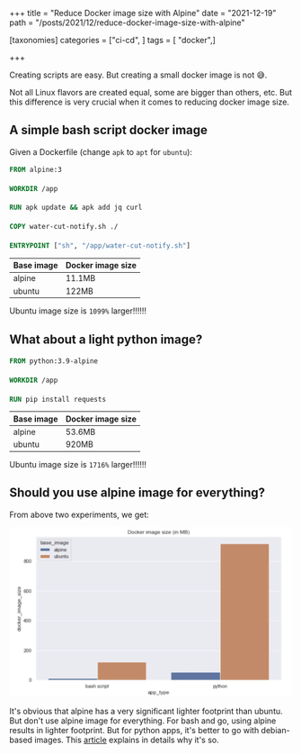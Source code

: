 +++
title = "Reduce Docker image size with Alpine"
date = "2021-12-19"
path = "/posts/2021/12/reduce-docker-image-size-with-alpine"

[taxonomies]
categories = ["ci-cd", ]
tags = [ "docker",]

+++

Creating scripts are easy. But creating a small docker image is not 😅.

Not all Linux flavors are created equal, some are bigger than others, etc. But this difference is very crucial when it comes to reducing docker image size.

## A simple bash script docker image

Given a Dockerfile (change `apk` to `apt` for `ubuntu`):

```dockerfile
FROM alpine:3

WORKDIR /app

RUN apk update && apk add jq curl

COPY water-cut-notify.sh ./

ENTRYPOINT ["sh", "/app/water-cut-notify.sh"]
```

| Base image | Docker image size |
| ---------- | ----------------- |
| alpine     | 11.1MB            |
| ubuntu     | 122MB             |

Ubuntu image size is `1099%` larger!!!!!!

## What about a light python image?

```dockerfile
FROM python:3.9-alpine

WORKDIR /app

RUN pip install requests
```

| Base image | Docker image size |
| ---------- | ----------------- |
| alpine     | 53.6MB            |
| ubuntu     | 920MB             |

Ubuntu image size is `1716%` larger!!!!!!

## Should you use alpine image for everything?

From above two experiments, we get:

![](images/2021-12-19-21-21-35.webp)

It's obvious that alpine has a very significant lighter footprint than ubuntu. But don't use alpine image for everything. For bash and go, using alpine results in lighter footprint. But for python apps, it's better to go with debian-based images. This [article](https://pythonspeed.com/articles/alpine-docker-python/) explains in details why it's so.
